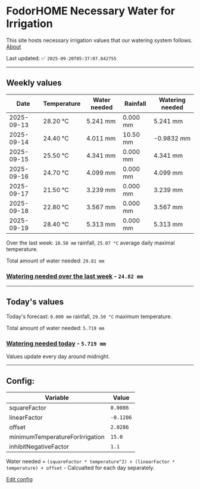 # FodorHOME Necessary Water for Irrigation

This site hosts necessary irrigation values that our watering system follows. [About](https://github.com/redyau/irrigation)

Last updated: ✅ `2025-09-20T05:37:07.842755`

---

## Weekly values

| Date | Temperature | Water needed | Rainfall | Watering needed |
|-----|-----|-----|-----|-----|
| 2025-09-13 | 28.20 °C | 5.241 mm | 0.000 mm | 5.241 mm |
| 2025-09-14 | 24.40 °C | 4.011 mm | 10.50 mm | -0.9832 mm |
| 2025-09-15 | 25.50 °C | 4.341 mm | 0.000 mm | 4.341 mm |
| 2025-09-16 | 24.70 °C | 4.099 mm | 0.000 mm | 4.099 mm |
| 2025-09-17 | 21.50 °C | 3.239 mm | 0.000 mm | 3.239 mm |
| 2025-09-18 | 22.80 °C | 3.567 mm | 0.000 mm | 3.567 mm |
| 2025-09-19 | 28.40 °C | 5.313 mm | 0.000 mm | 5.313 mm |


Over the last week: `10.50 mm` rainfall, `25.07 °C` average daily maximal temperature.

Total amount of water needed: `29.81 mm`

### [Watering needed over the last week](lastweek.txt) - `24.82 mm`

---

## Today's values

Today's forecast: `0.000 mm` rainfall, `29.50 °C` maximum temperature.

Total amount of water needed: `5.719 mm`

### [Watering needed today](today.txt) - `5.719 mm`

Values update every day around midnight.

---

## Config:

| Variable | Value |
|-----|-----|
| squareFactor | `0.0086` |
| linearFactor | `-0.1286` |
| offset | `2.0286` |
| minimumTemperatureForIrrigation | `15.0` |
| inhibitNegativeFactor | `1.1` |

Water needed = `(squareFactor * temperature^2) + (linearFactor * temperature) + offset` - Calcualted for each day separately.

[Edit config](https://github.com/RedyAu/irrigation/edit/main/config.json)
